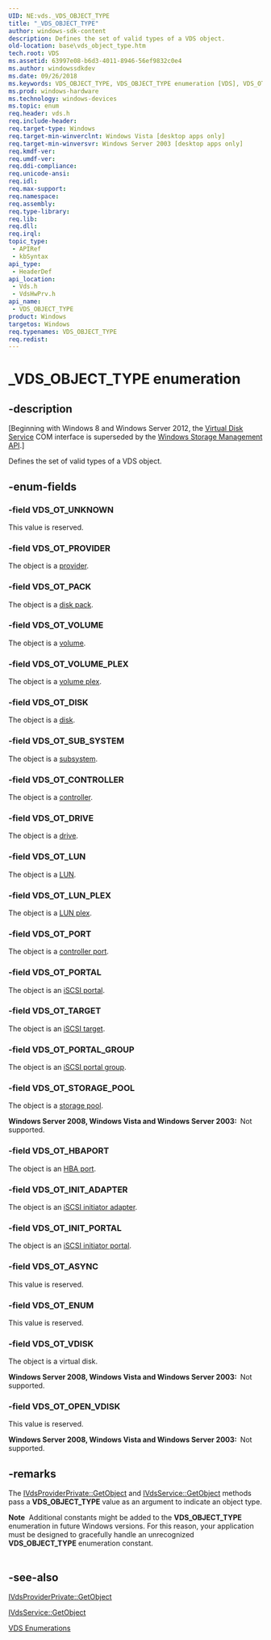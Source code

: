 ```yaml
---
UID: NE:vds._VDS_OBJECT_TYPE
title: "_VDS_OBJECT_TYPE"
author: windows-sdk-content
description: Defines the set of valid types of a VDS object.
old-location: base\vds_object_type.htm
tech.root: VDS
ms.assetid: 63997e08-b6d3-4011-8946-56ef9832c0e4
ms.author: windowssdkdev
ms.date: 09/26/2018
ms.keywords: VDS_OBJECT_TYPE, VDS_OBJECT_TYPE enumeration [VDS], VDS_OT_ASYNC, VDS_OT_CONTROLLER, VDS_OT_DISK, VDS_OT_DRIVE, VDS_OT_ENUM, VDS_OT_HBAPORT, VDS_OT_INIT_ADAPTER, VDS_OT_INIT_PORTAL, VDS_OT_LUN, VDS_OT_LUN_PLEX, VDS_OT_OPEN_VDISK, VDS_OT_PACK, VDS_OT_PORT, VDS_OT_PORTAL, VDS_OT_PORTAL_GROUP, VDS_OT_PROVIDER, VDS_OT_STORAGE_POOL, VDS_OT_SUB_SYSTEM, VDS_OT_TARGET, VDS_OT_UNKNOWN, VDS_OT_VDISK, VDS_OT_VOLUME, VDS_OT_VOLUME_PLEX, _VDS_OBJECT_TYPE, base.vds_object_type, vds/VDS_OBJECT_TYPE, vds/VDS_OT_ASYNC, vds/VDS_OT_CONTROLLER, vds/VDS_OT_DISK, vds/VDS_OT_DRIVE, vds/VDS_OT_ENUM, vds/VDS_OT_HBAPORT, vds/VDS_OT_INIT_ADAPTER, vds/VDS_OT_INIT_PORTAL, vds/VDS_OT_LUN, vds/VDS_OT_LUN_PLEX, vds/VDS_OT_OPEN_VDISK, vds/VDS_OT_PACK, vds/VDS_OT_PORT, vds/VDS_OT_PORTAL, vds/VDS_OT_PORTAL_GROUP, vds/VDS_OT_PROVIDER, vds/VDS_OT_STORAGE_POOL, vds/VDS_OT_SUB_SYSTEM, vds/VDS_OT_TARGET, vds/VDS_OT_UNKNOWN, vds/VDS_OT_VDISK, vds/VDS_OT_VOLUME, vds/VDS_OT_VOLUME_PLEX, vdshwprv/VDS_OBJECT_TYPE, vdshwprv/VDS_OT_ASYNC, vdshwprv/VDS_OT_CONTROLLER, vdshwprv/VDS_OT_DISK, vdshwprv/VDS_OT_DRIVE, vdshwprv/VDS_OT_ENUM, vdshwprv/VDS_OT_HBAPORT, vdshwprv/VDS_OT_INIT_ADAPTER, vdshwprv/VDS_OT_INIT_PORTAL, vdshwprv/VDS_OT_LUN, vdshwprv/VDS_OT_LUN_PLEX, vdshwprv/VDS_OT_OPEN_VDISK, vdshwprv/VDS_OT_PACK, vdshwprv/VDS_OT_PORT, vdshwprv/VDS_OT_PORTAL, vdshwprv/VDS_OT_PORTAL_GROUP, vdshwprv/VDS_OT_PROVIDER, vdshwprv/VDS_OT_STORAGE_POOL, vdshwprv/VDS_OT_SUB_SYSTEM, vdshwprv/VDS_OT_TARGET, vdshwprv/VDS_OT_UNKNOWN, vdshwprv/VDS_OT_VDISK, vdshwprv/VDS_OT_VOLUME, vdshwprv/VDS_OT_VOLUME_PLEX
ms.prod: windows-hardware
ms.technology: windows-devices
ms.topic: enum
req.header: vds.h
req.include-header: 
req.target-type: Windows
req.target-min-winverclnt: Windows Vista [desktop apps only]
req.target-min-winversvr: Windows Server 2003 [desktop apps only]
req.kmdf-ver: 
req.umdf-ver: 
req.ddi-compliance: 
req.unicode-ansi: 
req.idl: 
req.max-support: 
req.namespace: 
req.assembly: 
req.type-library: 
req.lib: 
req.dll: 
req.irql: 
topic_type:
 - APIRef
 - kbSyntax
api_type:
 - HeaderDef
api_location:
 - Vds.h
 - VdsHwPrv.h
api_name:
 - VDS_OBJECT_TYPE
product: Windows
targetos: Windows
req.typenames: VDS_OBJECT_TYPE
req.redist: 
---
```


# _VDS_OBJECT_TYPE enumeration


## -description


<p class="CCE_Message">[Beginning with Windows 8 and Windows Server 2012, the <a href="https://msdn.microsoft.com/536aafd2-cc04-48cc-8ee7-920efbba2a5f">Virtual Disk Service</a> COM interface is superseded by the <a href="https://msdn.microsoft.com/ff5e492d-5e62-4c9b-8f55-07859c9fee83">Windows Storage Management API</a>.]

Defines the set of 
   valid types of a VDS object.


## -enum-fields




### -field VDS_OT_UNKNOWN

This value is reserved.


### -field VDS_OT_PROVIDER

The object is a <a href="https://msdn.microsoft.com/131e927d-d32a-44f6-8aae-28839cfa9e7d">provider</a>.


### -field VDS_OT_PACK

The object is a <a href="https://msdn.microsoft.com/e84a05a0-ea12-4bc1-83e1-1eb0dd291dc9">disk pack</a>.


### -field VDS_OT_VOLUME

The object is a <a href="https://msdn.microsoft.com/92013015-b0f5-4b92-937b-c2637f65810c">volume</a>.


### -field VDS_OT_VOLUME_PLEX

The object is a <a href="https://msdn.microsoft.com/9e770bfc-2bcb-45f0-a7fc-ba526349839e">volume plex</a>.


### -field VDS_OT_DISK

The object is a <a href="https://msdn.microsoft.com/65e14273-8127-4667-b5c8-362ad54b4782">disk</a>.


### -field VDS_OT_SUB_SYSTEM

The object is a <a href="https://msdn.microsoft.com/f605a5de-9256-4b43-8e12-3d78fd6cd9f1">subsystem</a>.


### -field VDS_OT_CONTROLLER

The object is a <a href="https://msdn.microsoft.com/ae2c4d47-15a6-4b9d-9165-4ee04a6ff3a8">controller</a>.


### -field VDS_OT_DRIVE

The object is a <a href="https://msdn.microsoft.com/c1c17a97-cf4b-45b7-bc32-4bad94c3ddb2">drive</a>.


### -field VDS_OT_LUN

The object is a <a href="https://msdn.microsoft.com/ea22bd6d-4a7a-4674-82e9-08460914ff8e">LUN</a>.


### -field VDS_OT_LUN_PLEX

The object is a <a href="https://msdn.microsoft.com/db6eabaa-1b84-4613-ab2a-8d5904305e08">LUN plex</a>.


### -field VDS_OT_PORT

The object is a <a href="https://msdn.microsoft.com/5f94bcdc-93ab-4522-88bd-009a049b5dc9">controller port</a>.


### -field VDS_OT_PORTAL

The object is an <a href="https://msdn.microsoft.com/6655bbae-07d3-416b-9e45-ddcbe3433f40">iSCSI portal</a>.


### -field VDS_OT_TARGET

The object is an <a href="https://msdn.microsoft.com/e88d65ad-9b56-4620-a0f5-573c5e245b3e">iSCSI target</a>.


### -field VDS_OT_PORTAL_GROUP

The object is an <a href="https://msdn.microsoft.com/e5892e96-b6ad-447a-9627-b44fc6f1b27a">iSCSI portal group</a>.


### -field VDS_OT_STORAGE_POOL

The object is a <a href="https://msdn.microsoft.com/a6104742-3ef9-4570-9728-3e6580953117">storage pool</a>.

<b>Windows Server 2008, Windows Vista and Windows Server 2003:  </b>Not supported.


### -field VDS_OT_HBAPORT

The object is an <a href="https://msdn.microsoft.com/en-us/library/Aa383123(v=VS.85).aspx">HBA port</a>.


### -field VDS_OT_INIT_ADAPTER

The object is an <a href="https://msdn.microsoft.com/en-us/library/Aa383123(v=VS.85).aspx">iSCSI initiator adapter</a>.


### -field VDS_OT_INIT_PORTAL

The object is an <a href="https://msdn.microsoft.com/en-us/library/Aa383123(v=VS.85).aspx">iSCSI initiator portal</a>.


### -field VDS_OT_ASYNC

This value is reserved.


### -field VDS_OT_ENUM

This value is reserved.


### -field VDS_OT_VDISK

The object is a virtual disk.

<b>Windows Server 2008, Windows Vista and Windows Server 2003:  </b>Not supported.


### -field VDS_OT_OPEN_VDISK

This value is reserved.

<b>Windows Server 2008, Windows Vista and Windows Server 2003:  </b>Not supported.


## -remarks



The <a href="https://msdn.microsoft.com/3f346255-c5c6-4ca3-9718-0347c3f8294a">IVdsProviderPrivate::GetObject</a> 
    and <a href="https://msdn.microsoft.com/622a95a4-0e8c-4f65-a935-61cb48379065">IVdsService::GetObject</a> methods pass a <b>VDS_OBJECT_TYPE</b> 
    value as an argument to indicate an object type.

<div class="alert"><b>Note</b>  Additional constants might be added to the <b>VDS_OBJECT_TYPE</b> enumeration in future Windows versions. For this reason, your application must be designed to gracefully handle an unrecognized <b>VDS_OBJECT_TYPE</b> enumeration constant.</div>
<div> </div>



## -see-also




<a href="https://msdn.microsoft.com/3f346255-c5c6-4ca3-9718-0347c3f8294a">IVdsProviderPrivate::GetObject</a>



<a href="https://msdn.microsoft.com/622a95a4-0e8c-4f65-a935-61cb48379065">IVdsService::GetObject</a>



<a href="https://msdn.microsoft.com/30ee6e39-c1e5-4173-a3dd-5644632140d1">VDS Enumerations</a>
 

 

